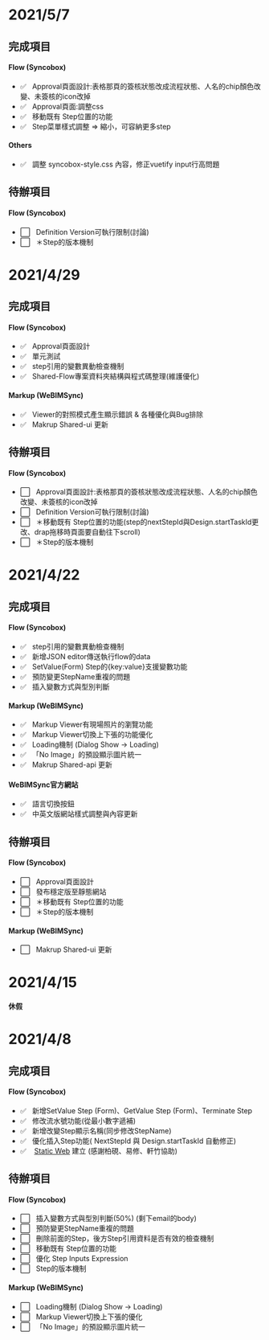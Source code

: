 # 2021/5/7

## 完成項目
#### Flow (Syncobox)
- ✅ &nbsp;&nbsp;Approval頁面設計:表格那頁的簽核狀態改成流程狀態、人名的chip顏色改變、未簽核的icon改掉
- ✅ &nbsp;&nbsp;Approval頁面:調整css
- ✅ &nbsp;&nbsp;移動既有 Step位置的功能
- ✅ &nbsp;&nbsp;Step菜單樣式調整 => 縮小，可容納更多step

#### Others
- ✅ &nbsp;&nbsp;調整 syncobox-style.css 內容，修正vuetify input行高問題

## 待辦項目
#### Flow (Syncobox)
- ⬜️ &nbsp;&nbsp;Definition Version可執行限制(討論)
- ⬜️ &nbsp;&nbsp;＊Step的版本機制


# 2021/4/29

## 完成項目
#### Flow (Syncobox)

- ✅ &nbsp;&nbsp;Approval頁面設計
- ✅ &nbsp;&nbsp;單元測試
- ✅ &nbsp;&nbsp;step引用的變數異動檢查機制
- ✅ &nbsp;&nbsp;Shared-Flow專案資料夾結構與程式碼整理(維護優化)

#### Markup (WeBIMSync)

- ✅ &nbsp;&nbsp;Viewer的對照模式產生顯示錯誤 & 各種優化與Bug排除
- ✅ &nbsp;&nbsp;Makrup Shared-ui 更新

## 待辦項目
#### Flow (Syncobox)

- ⬜️ &nbsp;&nbsp;Approval頁面設計:表格那頁的簽核狀態改成流程狀態、人名的chip顏色改變、未簽核的icon改掉
- ⬜️ &nbsp;&nbsp;Definition Version可執行限制(討論)
- ⬜️ &nbsp;&nbsp;＊移動既有 Step位置的功能(step的nextStepId與Design.startTaskId更改、drap拖移時頁面要自動往下scroll)
- ⬜️ &nbsp;&nbsp;＊Step的版本機制


# 2021/4/22

## 完成項目
#### Flow (Syncobox)

- ✅ &nbsp;&nbsp;step引用的變數異動檢查機制
- ✅ &nbsp;&nbsp;新增JSON editor傳送執行flow的data
- ✅ &nbsp;&nbsp;SetValue(Form) Step的{key:value}支援變數功能
- ✅ &nbsp;&nbsp;預防變更StepName重複的問題
- ✅ &nbsp;&nbsp;插入變數方式與型別判斷

#### Markup (WeBIMSync)

- ✅ &nbsp;&nbsp;Markup Viewer有現場照片的瀏覽功能
- ✅ &nbsp;&nbsp;Markup Viewer切換上下張的功能優化
- ✅ &nbsp;&nbsp;Loading機制 (Dialog Show -> Loading)
- ✅ &nbsp;&nbsp;「No Image」的預設顯示圖片統一
- ✅ &nbsp;&nbsp;Makrup Shared-api 更新

#### WeBIMSync官方網站

- ✅ &nbsp;&nbsp;語言切換按鈕
- ✅ &nbsp;&nbsp;中英文版網站樣式調整與內容更新

## 待辦項目
#### Flow (Syncobox)

- ⬜️ &nbsp;&nbsp;Approval頁面設計
- ⬜️ &nbsp;&nbsp;發布穩定版至靜態網站
- ⬜️ &nbsp;&nbsp;＊移動既有 Step位置的功能
- ⬜️ &nbsp;&nbsp;＊Step的版本機制

#### Markup (WeBIMSync)

- ⬜️ &nbsp;&nbsp;Makrup Shared-ui 更新

# 2021/4/15

#### 休假

# 2021/4/8

## 完成項目
#### Flow (Syncobox)

- ✅ &nbsp;&nbsp;新增SetValue Step (Form)、GetValue Step (Form)、Terminate Step
- ✅ &nbsp;&nbsp;修改流水號功能(從最小數字遞補)
- ✅ &nbsp;&nbsp;新增改變Step顯示名稱(同步修改StepName)
- ✅ &nbsp;&nbsp;優化插入Step功能( NextStepId 與 Design.startTaskId 自動修正)
- ✅ &nbsp;&nbsp; [Static Web](https://ashy-sea-0b1e0bb00.azurestaticapps.net/) 建立 (感謝柏硯、易修、軒竹協助)


## 待辦項目
#### Flow (Syncobox)

- ⬜️ &nbsp;&nbsp;插入變數方式與型別判斷(50%) (剩下email的body)
- ⬜️ &nbsp;&nbsp;預防變更StepName重複的問題
- ⬜️ &nbsp;&nbsp;刪除前面的Step，後方Step引用資料是否有效的檢查機制
- ⬜️ &nbsp;&nbsp;移動既有 Step位置的功能
- ⬜️ &nbsp;&nbsp;優化 Step Inputs Expression
- ⬜️ &nbsp;&nbsp;Step的版本機制

#### Markup (WeBIMSync)

- ⬜️ &nbsp;&nbsp;Loading機制 (Dialog Show -> Loading)
- ⬜️ &nbsp;&nbsp;Markup Viewer切換上下張的優化
- ⬜️ &nbsp;&nbsp;「No Image」的預設顯示圖片統一
